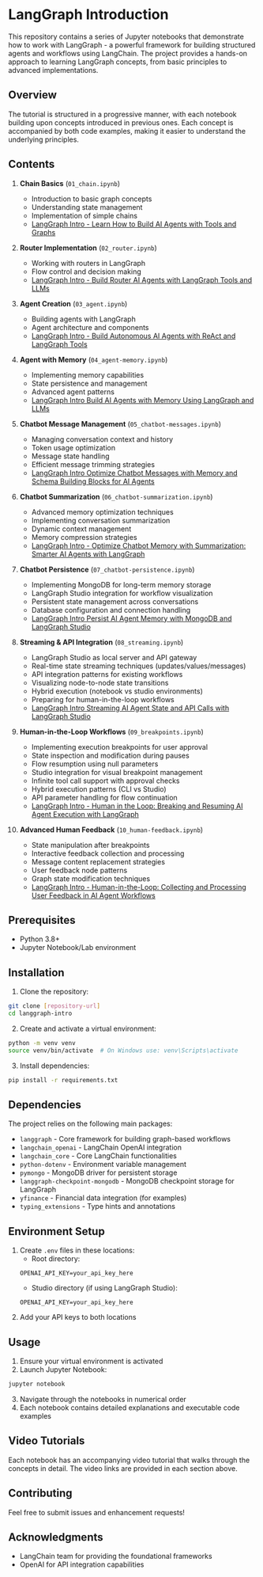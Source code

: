 # LangGraph Introduction

This repository contains a series of Jupyter notebooks that demonstrate how to work with LangGraph - a powerful framework for building structured agents and workflows using LangChain. The project provides a hands-on approach to learning LangGraph concepts, from basic principles to advanced implementations.

## Overview

The tutorial is structured in a progressive manner, with each notebook building upon concepts introduced in previous ones. Each concept is accompanied by both code examples, making it easier to understand the underlying principles.

## Contents

1. **Chain Basics** (`01_chain.ipynb`)
   - Introduction to basic graph concepts
   - Understanding state management
   - Implementation of simple chains
   - [LangGraph Intro - Learn How to Build AI Agents with Tools and Graphs](https://www.youtube.com/watch?v=8azc-h0INTQ)

2. **Router Implementation** (`02_router.ipynb`)
   - Working with routers in LangGraph
   - Flow control and decision making
   - [LangGraph Intro - Build Router AI Agents with LangGraph Tools and LLMs](https://www.youtube.com/watch?v=MN9RD8sAKjk)

3. **Agent Creation** (`03_agent.ipynb`)
   - Building agents with LangGraph
   - Agent architecture and components
   - [LangGraph Intro - Build Autonomous AI Agents with ReAct and LangGraph Tools](https://www.youtube.com/watch?v=ZfjaIshGkmk)

4. **Agent with Memory** (`04_agent-memory.ipynb`)
   - Implementing memory capabilities
   - State persistence and management
   - Advanced agent patterns
   - [LangGraph Intro Build AI Agents with Memory Using LangGraph and LLMs](https://www.youtube.com/watch?v=pLaXs--af14)

5. **Chatbot Message Management** (`05_chatbot-messages.ipynb`)
   - Managing conversation context and history
   - Token usage optimization
   - Message state handling
   - Efficient message trimming strategies
   - [LangGraph Intro Optimize Chatbot Messages with Memory and Schema Building Blocks for AI Agents](https://www.youtube.com/watch?v=rNYV_Qf9MLk)

6. **Chatbot Summarization** (`06_chatbot-summarization.ipynb`)
   - Advanced memory optimization techniques
   - Implementing conversation summarization
   - Dynamic context management
   - Memory compression strategies
   - [LangGraph Intro - Optimize Chatbot Memory with Summarization: Smarter AI Agents with LangGraph](https://www.youtube.com/watch?v=W0gzRP_g6H0)

7. **Chatbot Persistence** (`07_chatbot-persistence.ipynb`)
   - Implementing MongoDB for long-term memory storage
   - LangGraph Studio integration for workflow visualization
   - Persistent state management across conversations
   - Database configuration and connection handling
   - [LangGraph Intro Persist AI Agent Memory with MongoDB and LangGraph Studio](https://www.youtube.com/watch?v=OjGsw5IeR-g)

8. **Streaming & API Integration** (`08_streaming.ipynb`)
   - LangGraph Studio as local server and API gateway
   - Real-time state streaming techniques (updates/values/messages)
   - API integration patterns for existing workflows
   - Visualizing node-to-node state transitions
   - Hybrid execution (notebook vs studio environments)
   - Preparing for human-in-the-loop workflows
   - [LangGraph Intro Streaming AI Agent State and API Calls with LangGraph Studio](https://www.youtube.com/watch?v=hMHyPtwruVs)

9. **Human-in-the-Loop Workflows** (`09_breakpoints.ipynb`)
   - Implementing execution breakpoints for user approval
   - State inspection and modification during pauses
   - Flow resumption using null parameters
   - Studio integration for visual breakpoint management
   - Infinite tool call support with approval checks
   - Hybrid execution patterns (CLI vs Studio)
   - API parameter handling for flow continuation
   - [LangGraph Intro - Human in the Loop: Breaking and Resuming AI Agent Execution with LangGraph](https://www.youtube.com/watch?v=f0HEm9nY4ec)

10. **Advanced Human Feedback** (`10_human-feedback.ipynb`)
    - State manipulation after breakpoints
    - Interactive feedback collection and processing
    - Message content replacement strategies
    - User feedback node patterns
    - Graph state modification techniques
    - [LangGraph Intro - Human-in-the-Loop: Collecting and Processing User Feedback in AI Agent Workflows](https://www.youtube.com/watch?v=DZVtftZsr60)

## Prerequisites

- Python 3.8+
- Jupyter Notebook/Lab environment

## Installation

1. Clone the repository:
```bash
git clone [repository-url]
cd langgraph-intro
```

2. Create and activate a virtual environment:
```bash
python -m venv venv
source venv/bin/activate  # On Windows use: venv\Scripts\activate
```

3. Install dependencies:
```bash
pip install -r requirements.txt
```

## Dependencies

The project relies on the following main packages:
- `langgraph` - Core framework for building graph-based workflows
- `langchain_openai` - LangChain OpenAI integration
- `langchain_core` - Core LangChain functionalities
- `python-dotenv` - Environment variable management
- `pymongo` - MongoDB driver for persistent storage
- `langgraph-checkpoint-mongodb` - MongoDB checkpoint storage for LangGraph
- `yfinance` - Financial data integration (for examples)
- `typing_extensions` - Type hints and annotations

## Environment Setup

1. Create `.env` files in these locations:
   - Root directory: 
   ```
   OPENAI_API_KEY=your_api_key_here
   ```
   - Studio directory (if using LangGraph Studio):
   ```
   OPENAI_API_KEY=your_api_key_here
   ```
2. Add your API keys to both locations

## Usage

1. Ensure your virtual environment is activated
2. Launch Jupyter Notebook:
```bash
jupyter notebook
```
3. Navigate through the notebooks in numerical order
4. Each notebook contains detailed explanations and executable code examples

## Video Tutorials

Each notebook has an accompanying video tutorial that walks through the concepts in detail. The video links are provided in each section above.

## Contributing

Feel free to submit issues and enhancement requests!

## Acknowledgments

- LangChain team for providing the foundational frameworks
- OpenAI for API integration capabilities
